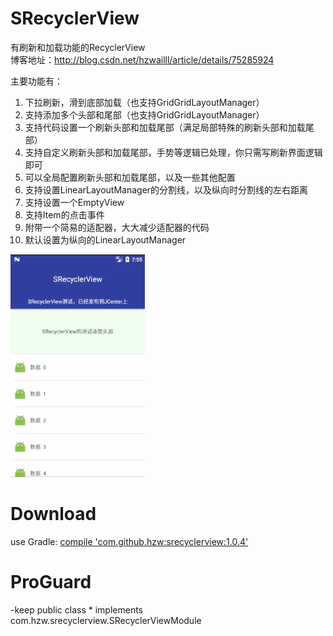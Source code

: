 # SRecyclerView
有刷新和加载功能的RecyclerView</br>
博客地址：http://blog.csdn.net/hzwailll/article/details/75285924

主要功能有：
1. 下拉刷新，滑到底部加载（也支持GridGridLayoutManager）
2. 支持添加多个头部和尾部（也支持GridGridLayoutManager）
3. 支持代码设置一个刷新头部和加载尾部（满足局部特殊的刷新头部和加载尾部）
4. 支持自定义刷新头部和加载尾部，手势等逻辑已处理，你只需写刷新界面逻辑即可
5. 可以全局配置刷新头部和加载尾部，以及一些其他配置
6. 支持设置LinearLayoutManager的分割线，以及纵向时分割线的左右距离
7. 支持设置一个EmptyView
8. 支持Item的点击事件
9. 附带一个简易的适配器，大大减少适配器的代码
10. 默认设置为纵向的LinearLayoutManager

![image](https://github.com/HzwSunshine/SRecyclerView/blob/master/srecyclerview.gif)


# Download
use Gradle:
    [compile 'com.github.hzw:srecyclerview:1.0.4'](https://github.com/HzwSunshine/SRecyclerView)
  

# ProGuard
-keep public class * implements com.hzw.srecyclerview.SRecyclerViewModule




